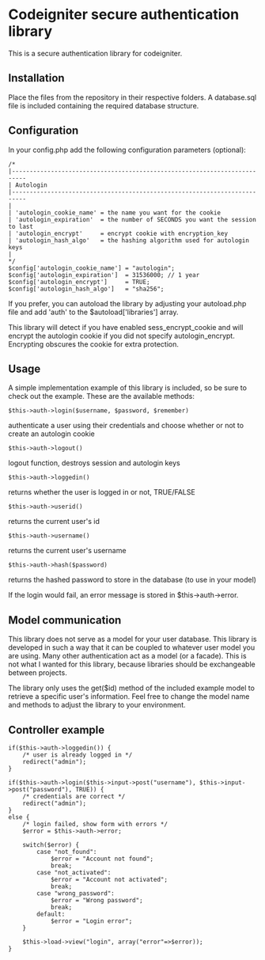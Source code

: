 Codeigniter secure authentication library
=========================================

This is a secure authentication library for codeigniter.

Installation
------------

Place the files from the repository in their respective folders. A database.sql file is included containing the required database structure.


Configuration
-------------

In your config.php add the following configuration parameters (optional):

    /*
    |--------------------------------------------------------------------------
    | Autologin
    |--------------------------------------------------------------------------
    |
    | 'autologin_cookie_name' = the name you want for the cookie
    | 'autologin_expiration'  = the number of SECONDS you want the session to last
    | 'autologin_encrypt'     = encrypt cookie with encryption_key
    | 'autologin_hash_algo'   = the hashing algorithm used for autologin keys
    |
    */
    $config['autologin_cookie_name'] = "autologin";
    $config['autologin_expiration']  = 31536000; // 1 year
    $config['autologin_encrypt']     = TRUE;
    $config['autologin_hash_algo']   = "sha256";

If you prefer, you can autoload the library by adjusting your autoload.php file and add 'auth' to the $autoload['libraries'] array.

This library will detect if you have enabled sess_encrypt_cookie and will encrypt the autologin cookie if you did not specify autologin_encrypt. Encrypting obscures the cookie for extra protection.
	
Usage
-----

A simple implementation example of this library is included, so be sure to check out the example. These are the available methods:

    $this->auth->login($username, $password, $remember)
authenticate a user using their credentials and choose whether or not to create an autologin cookie
	
    $this->auth->logout()
logout function, destroys session and autologin keys

    $this->auth->loggedin()
returns whether the user is logged in or not, TRUE/FALSE

    $this->auth->userid()
returns the current user's id

    $this->auth->username()
returns the current user's username

    $this->auth->hash($password)
returns the hashed password to store in the database (to use in your model)

If the login would fail, an error message is stored in $this->auth->error.

Model communication
-------------------

This library does not serve as a model for your user database. This library is developed in such a way that it can be coupled to whatever user model you are using. Many other authentication act as a model (or a facade). This is not what I wanted for this library, because libraries should be exchangeable between projects.

The library only uses the get($id) method of the included example model to retrieve a specific user's information. Feel free to change the model name and methods to adjust the library to your environment.

Controller example
------------------

	if($this->auth->loggedin()) {
		/* user is already logged in */
		redirect("admin");
	}
		 
	if($this->auth->login($this->input->post("username"), $this->input->post("password"), TRUE)) {
		/* credentials are correct */
		redirect("admin");
	}
	else {
		/* login failed, show form with errors */
		$error = $this->auth->error;
		 
		switch($error) {
			case "not_found":
				$error = "Account not found";
				break;
			case "not_activated":
				$error = "Account not activated";
				break;
			case "wrong_password":
				$error = "Wrong password";
				break;
			default:
				$error = "Login error";
		}
		 
		$this->load->view("login", array("error"=>$error));
	}